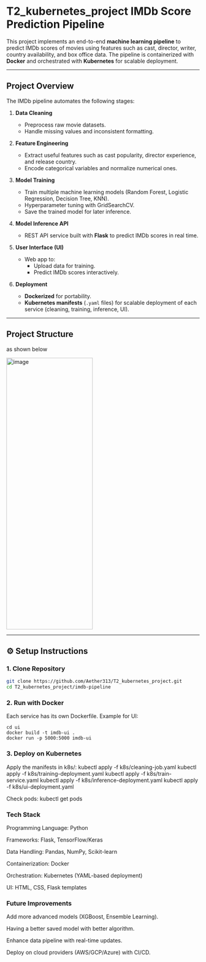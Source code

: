 # T2_kubernetes_project IMDb Score Prediction Pipeline 

This project implements an end-to-end **machine learning pipeline** to predict IMDb scores of movies using features such as cast, director, writer, country availability, and box office data. The pipeline is containerized with **Docker** and orchestrated with **Kubernetes** for scalable deployment.

---

##  Project Overview

The IMDb pipeline automates the following stages:

1. **Data Cleaning**  
   - Preprocess raw movie datasets.  
   - Handle missing values and inconsistent formatting.  

2. **Feature Engineering**  
   - Extract useful features such as cast popularity, director experience, and release country.  
   - Encode categorical variables and normalize numerical ones.  

3. **Model Training**  
   - Train multiple machine learning models (Random Forest, Logistic Regression, Decision Tree, KNN).  
   - Hyperparameter tuning with GridSearchCV.  
   - Save the trained model for later inference.  

4. **Model Inference API**  
   - REST API service built with **Flask** to predict IMDb scores in real time.  

5. **User Interface (UI)**  
   - Web app to:  
     - Upload data for training.  
     - Predict IMDb scores interactively.  

6. **Deployment**  
   - **Dockerized** for portability.  
   - **Kubernetes manifests** (`.yaml` files) for scalable deployment of each service (cleaning, training, inference, UI).  

---

##  Project Structure
as shown below

<img width="225" height="707" alt="image" src="https://github.com/user-attachments/assets/5bf72256-9af5-4c0d-ad08-0dae9592b670" />

---

## ⚙️ Setup Instructions 

### 1. Clone Repository
```bash
git clone https://github.com/Aether313/T2_kubernetes_project.git
cd T2_kubernetes_project/imdb-pipeline
```

### 2. Run with Docker
Each service has its own Dockerfile. Example for UI:
```
cd ui
docker build -t imdb-ui .
docker run -p 5000:5000 imdb-ui
```

### 3. Deploy on Kubernetes
Apply the manifests in k8s/:
kubectl apply -f k8s/cleaning-job.yaml
kubectl apply -f k8s/training-deployment.yaml
kubectl apply -f k8s/train-service.yaml
kubectl apply -f k8s/inference-deployment.yaml
kubectl apply -f k8s/ui-deployment.yaml

Check pods:
kubectl get pods


### Tech Stack

Programming Language: Python

Frameworks: Flask, TensorFlow/Keras

Data Handling: Pandas, NumPy, Scikit-learn

Containerization: Docker

Orchestration: Kubernetes (YAML-based deployment)

UI: HTML, CSS, Flask templates

### Future Improvements

Add more advanced models (XGBoost, Ensemble Learning).

Having a better saved model with better algorithm.

Enhance data pipeline with real-time updates.

Deploy on cloud providers (AWS/GCP/Azure) with CI/CD.

